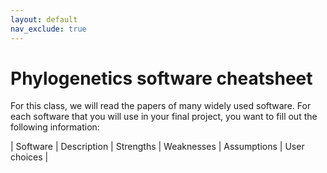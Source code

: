 ```yaml
---
layout: default
nav_exclude: true
---
```


# Phylogenetics software cheatsheet

For this class, we will read the papers of many widely used software. For each software that you will use in your final project, you want to fill out the following information:

| Software | Description | Strengths | Weaknesses | Assumptions | User choices | 


